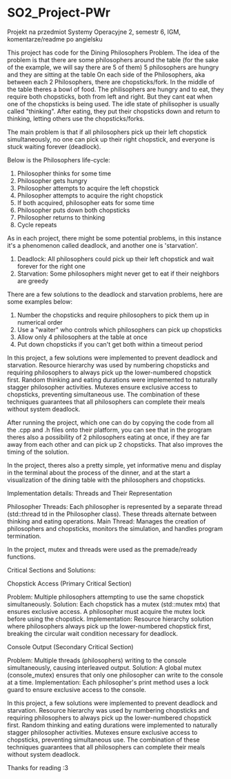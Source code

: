 # SO2_Project-PWr
Projekt na przedmiot Systemy Operacyjne 2, semestr 6, IGM, komentarze/readme po angielsku


This project has code for the Dining Philosophers Problem. 
The idea of the problem is that there are some philosophers around the table (for the sake of the example, we will say there are 5 of them)
5 philosophers are hungry and they are sitting at the table
On each side of the Philosophers, aka between each 2 Philosophers, there are chopsticks/fork. In the middle of the table theres a bowl of food. The philisophers are hungry and to eat, they require both chopsticks, both from left and right. But they cant eat when one of the chopsticks is being used. The idle state of philisopher is usually called "thinking". After eating, they put their chopsticks down and return to thinking, letting others use the chopsticks/forks. 

The main problem is that if all philosophers pick up their left chopstick simultaneously, no one can pick up their right chopstick, and everyone is stuck waiting forever (deadlock).

Below is the Philosophers life-cycle:
1. Philosopher thinks for some time
2. Philosopher gets hungry
3. Philosopher attempts to acquire the left chopstick
4. Philosopher attempts to acquire the right chopstick
5. If both acquired, philosopher eats for some time
6. Philosopher puts down both chopsticks
7. Philosopher returns to thinking
8. Cycle repeats

As in each project, there might be some potential problems, in this instance it's a phenomenon called deadlock, and another one is 'starvation'.
1. Deadlock: All philosophers could pick up their left chopstick and wait forever for the right one
2. Starvation: Some philosophers might never get to eat if their neighbors are greedy

There are a few solutions to the deadlock and starvation problems, here are some examples below:
1. Number the chopsticks and require philosophers to pick them up in numerical order
2. Use a "waiter" who controls which philosophers can pick up chopsticks
3. Allow only 4 philosophers at the table at once
4. Put down chopsticks if you can't get both within a timeout period


In this project, a few solutions were implemented to prevent deadlock and starvation. Resource hierarchy was used by numbering chopsticks and requiring philosophers to always pick up the lower-numbered chopstick first. Random thinking and eating durations were implemented to naturally stagger philosopher activities. Mutexes ensure exclusive access to chopsticks, preventing simultaneous use. The combination of these techniques guarantees that all philosophers can complete their meals without system deadlock.

After running the project, which one can do by copying the code from all the .cpp and .h files onto their platform, you can see that in the program theres also a possibility of 2 philosophers eating at once, if they are far away from each other and can pick up 2 chopsticks. That also improves the timing of the solution.

In the project, theres also a pretty simple, yet informative menu and display in the terminal about the process of the dinner, and at the start a visualization of the dining table with the philosophers and chopsticks.

Implementation details:
Threads and Their Representation

Philosopher Threads: Each philosopher is represented by a separate thread (std::thread td in the Philosopher class). These threads alternate between thinking and eating operations.
Main Thread: Manages the creation of philosophers and chopsticks, monitors the simulation, and handles program termination.

In the project, mutex and threads were used as the premade/ready functions.

Critical Sections and Solutions:

Chopstick Access (Primary Critical Section)

Problem: Multiple philosophers attempting to use the same chopstick simultaneously.
Solution: Each chopstick has a mutex (std::mutex mtx) that ensures exclusive access. A philosopher must acquire the mutex lock before using the chopstick.
Implementation: Resource hierarchy solution where philosophers always pick up the lower-numbered chopstick first, breaking the circular wait condition necessary for deadlock.

Console Output (Secondary Critical Section)

Problem: Multiple threads (philosophers) writing to the console simultaneously, causing interleaved output.
Solution: A global mutex (console_mutex) ensures that only one philosopher can write to the console at a time.
Implementation: Each philosopher's print method uses a lock guard to ensure exclusive access to the console.


In this project, a few solutions were implemented to prevent deadlock and starvation. Resource hierarchy was used by numbering chopsticks and requiring philosophers to always pick up the lower-numbered chopstick first. Random thinking and eating durations were implemented to naturally stagger philosopher activities. Mutexes ensure exclusive access to chopsticks, preventing simultaneous use. The combination of these techniques guarantees that all philosophers can complete their meals without system deadlock.

Thanks for reading :3
